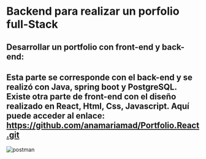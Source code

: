 # Backend para realizar un porfolio full-Stack

## Desarrollar un portfolio con front-end y back-end:

## Esta parte se corresponde con el back-end y se realizó con Java, spring boot y PostgreSQL. Existe otra parte de front-end con el diseño realizado en React, Html, Css, Javascript. Aquí puede acceder al enlace: https://github.com/anamariamad/Portfolio.React.git

![postman](https://github.com/anamariamad/PortfolioBack/assets/134279099/b9e32963-bf62-430b-a040-e6a3611d39a0)
